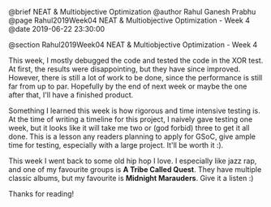@brief NEAT & Multiobjective Optimization
@author Rahul Ganesh Prabhu
@page Rahul2019Week04 NEAT & Multiobjective Optimization - Week 4
@date 2019-06-22 23:30:00

@section Rahul2019Week04 NEAT & Multiobjective Optimization - Week 4

This week, I mostly debugged the code and tested the code in the XOR test. At first, the results were disappointing, but they have since improved. However, there is still a lot of work to be done, since the performance is still far from up to par. Hopefully by the end of next week or maybe the one after that, I'll have a finished product.

Something I learned this week is how rigorous and time intensive testing is. At the time of writing a timeline for this project, I naively gave testing one week, but it looks like it will take me two or (god forbid) three to get it all done. This is a lesson any readers planning to apply for GSoC, give ample time for testing, especially with a large project. It'll be worth it :).

This week I went back to some old hip hop I love. I especially like jazz rap, and one of my favourite groups is **A Tribe Called Quest**. They have multiple classic albums, but my favourite is **Midnight Marauders**. Give it a listen :)

Thanks for reading!
